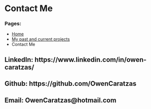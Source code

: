 <body>
	<h1>
		Contact Me
	</h1>
	<h3> Pages: </h3>
	<ul>
		<li><a href="index.html">Home</a></li>
		<li><a href="MyProjects.html">My past and current projects</a></li>
		<li>Contact Me</li>
	</ul>
	<h2>
	LinkedIn: https://www.linkedin.com/in/owen-caratzas/
	</h2>
	<h2>
	Github: https://github.com/OwenCaratzas
	</h2>
	<h2>
	Email: OwenCaratzas@hotmail.com
	</h2>
</body>
